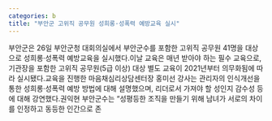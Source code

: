 ```yaml
---
categories: b
title: "부안군 고위직 공무원 성희롱·성폭력 예방교육 실시"
---
```

부안군은 26일 부안군청 대회의실에서 부안군수를 포함한 고위직 공무원 41명을 대상으로 성희롱·성폭력 예방교육을 실시했다.이날 교육은 매년 받아야 하는 필수 교육으로, 기관장을 포함한 고위직 공무원(5급 이상) 대상 별도 교육이 2021년부터 의무화됨에 따라 실시됐다.교육을 진행한 마음채심리상담센터장 홍미선 강사는 관리자의 인식개선을 통한 성희롱·성폭력 예방 방법에 대해 설명했으며, 리더로서 가져야 할 성인지 감수성 등에 대해 강연했다.권익현 부안군수는 “성평등한 조직을 만들기 위해 남녀가 서로의 차이를 인정하고 동등한 인간으로 존